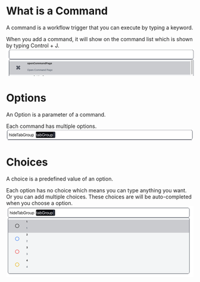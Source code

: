 # What is a Command
A command is a workflow trigger that you can execute by typing a keyword.

When you add a command, it will show on the command list which is shown by typing Control + J.
![command.png](command.png)
# Options

An Option is a parameter of a command.

Each command has multiple options.
![options.png](options.png)

# Choices
A choice is a predefined value of an option.

Each option has no choice which means you can type anything you want. Or you can add multiple choices.
These choices are will be auto-completed when you choose a option.
![choices.png](choices.png)
